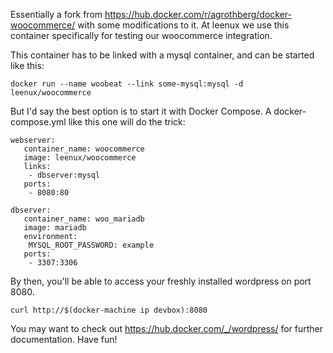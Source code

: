 Essentially a fork from https://hub.docker.com/r/agrothberg/docker-woocommerce/ with some modifications to it.
At leenux we use this container specifically for testing our woocommerce integration.

This container has to be linked with a mysql container, and can be started like this:
```
docker run --name woobeat --link some-mysql:mysql -d leenux/woocommerce
```


But I'd say the best option is to start it with Docker Compose.
A docker-compose.yml like this one will do the trick:
```
webserver:
   container_name: woocommerce
   image: leenux/woocommerce
   links:
    - dbserver:mysql
   ports:
    - 8080:80

dbserver:
   container_name: woo_mariadb
   image: mariadb
   environment:
    MYSQL_ROOT_PASSWORD: example
   ports:
    - 3307:3306
```

By then, you'll be able to access your freshly installed wordpress on port 8080.
```
curl http://$(docker-machine ip devbox):8080
```


You may want to check out https://hub.docker.com/_/wordpress/ for further documentation.
Have fun!
